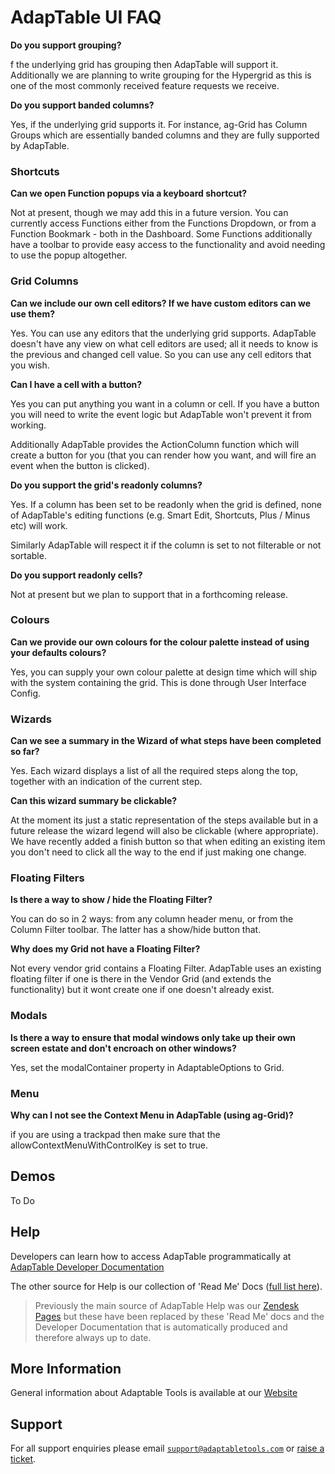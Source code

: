 # AdapTable UI FAQ

**Do you support grouping?**

f the underlying grid has grouping then AdapTable will support it. Additionally we are planning to write grouping for the Hypergrid as this is one of the most commonly received feature requests we receive.

**Do you support banded columns?**

Yes, if the underlying grid supports it. For instance, ag-Grid has Column Groups which are essentially banded columns and they are fully supported by AdapTable.

### Shortcuts

**Can we open Function popups via a keyboard shortcut?**

Not at present, though we may add this in a future version. You can currently access Functions either from the Functions Dropdown, or from a Function Bookmark - both in the Dashboard. Some Functions additionally have a toolbar to provide easy access to the functionality and avoid needing to use the popup altogether.

### Grid Columns

**Can we include our own cell editors? If we have custom editors can we use them?**

Yes. You can use any editors that the underlying grid supports. AdapTable doesn't have any view on what cell editors are used; all it needs to know is the previous and changed cell value. So you can use any cell editors that you wish.

**Can I have a cell with a button?**

Yes you can put anything you want in a column or cell. If you have a button you will need to write the event logic but AdapTable won't prevent it from working.

Additionally AdapTable provides the ActionColumn function which will create a button for you (that you can render how you want, and will fire an event when the button is clicked).

**Do you support the grid's readonly columns?**

Yes. If a column has been set to be readonly when the grid is defined, none of AdapTable's editing functions (e.g. Smart Edit, Shortcuts, Plus / Minus etc) will work.  

Similarly AdapTable will respect it if the column is set to not filterable or not sortable.

**Do you support readonly cells?**

Not at present but we plan to support that in a forthcoming release.

### Colours

**Can we provide our own colours for the colour palette instead of using your defaults colours?**

Yes, you can supply your own colour palette at design time which will ship with the system containing the grid. This is done through User Interface Config.

### Wizards

**Can we see a summary in the Wizard of what steps have been completed so far?**

Yes. Each wizard displays a list of all the required steps along the top, together with an indication of the current step.

**Can this wizard summary be clickable?**

At the moment its just a static representation of the steps available but in a future release the wizard legend will also be clickable (where appropriate). We have recently added a finish button so that when editing an existing item you don't need to click all the way to the end if just making one change.

### Floating Filters

**Is there a way to show / hide the Floating Filter?**

You can do so in 2 ways: from any column header menu, or from the Column Filter toolbar. The latter has a show/hide button that.

**Why does my Grid not have a Floating Filter?**

Not every vendor grid contains a Floating Filter. AdapTable uses an existing floating filter if one is there in the Vendor Grid (and extends the functionality) but it wont create one if one doesn't already exist.

### Modals

**Is there a way to ensure that modal windows only take up their own screen estate and don't encroach on other windows?**

Yes, set the modalContainer property in AdaptableOptions to Grid.

### Menu

**Why can I not see the Context Menu in AdapTable (using ag-Grid)?**

if you are using a trackpad then make sure that the allowContextMenuWithControlKey is set to true.


## Demos

To Do

## Help

Developers can learn how to access AdapTable programmatically at [AdapTable Developer Documentation](https://api.adaptabletools.com) 

The other source for Help is our collection of 'Read Me' Docs ([full list here](https://github.com/AdaptableTools/adaptable/blob/master/packages/adaptable/readme/readme-list.md)).

> Previously the main source of AdapTable Help was our [Zendesk Pages](https://adaptabletools.zendesk.com/hc/en-us) but these have been replaced by these 'Read Me' docs and the Developer Documentation that is automatically produced and therefore always up to date.

## More Information

General information about Adaptable Tools is available at our [Website](http://www.adaptabletools.com) 

## Support

For all support enquiries please email [`support@adaptabletools.com`](mailto:support@adaptabletools.com) or [raise a ticket](https://adaptabletools.zendesk.com/hc/en-us/requests/new).